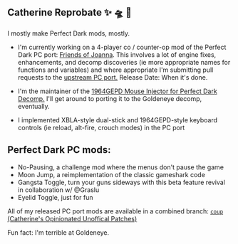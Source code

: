 ## Catherine Reprobate ✨ 🛸 🧀

I mostly make Perfect Dark mods, mostly.

- I'm currently working on a 4-player co / counter-op mod of the Perfect Dark PC port: [Friends of Joanna](https://cylonicboom.itch.io/friends-of-joanna). This involves a lot of engine fixes, enhancements, and decomp discoveries (ie more appropriate names for functions and variables) and where appropriate I'm submitting pull requests to the [upstream PC port.](https://github.com/fgsfdsfgs/perfect_dark) Release Date: When it's done.

- I'm the maintainer of the [1964GEPD Mouse Injector for Perfect Dark Decomp.](https://github.com/cylonicboom/mouse-injector) I'll get around to porting it to the Goldeneye decomp, eventually.

- I implemented XBLA-style dual-stick and 1964GEPD-style keyboard controls (ie reload, alt-fire, crouch modes) in the PC port

## Perfect Dark PC mods:

- No-Pausing, a challenge mod where the menus don't pause the game
- Moon Jump, a reimplementation of the classic gameshark code
- Gangsta Toggle, turn your guns sideways with this beta feature revival in collaboration w/ @Graslu
- Eyelid Toggle, just for fun

All of my released PC port mods are available in a combined branch: [`coup` (Catherine's Opinionated Unoffical Patches)](https://github.com/cylonicboom/perfect-dark/tree/coup)

Fun fact: I'm terrible at Goldeneye.

<!--
**cylonicboom/cylonicboom** is a ✨ _special_ ✨ repository because its `README.md` (this file) appears on your GitHub profile.

Here are some ideas to get you started:

- 🔭 I’m currently working on ...
- 🌱 I’m currently learning ...
- 👯 I’m looking to collaborate on ...
- 🤔 I’m looking for help with ...
- 💬 Ask me about ...
- 📫 How to reach me: ...
- 😄 Pronouns: ...
- ⚡ Fun fact: ...
-->
